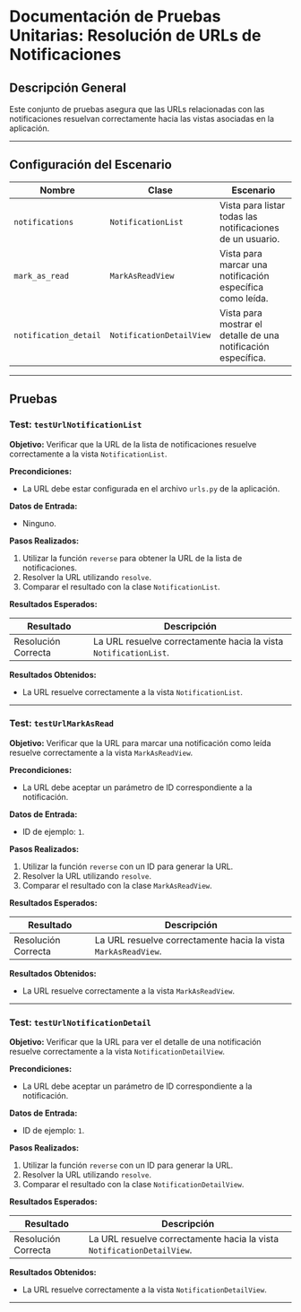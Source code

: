 # Documentación de Pruebas Unitarias: Resolución de URLs de Notificaciones

## Descripción General
Este conjunto de pruebas asegura que las URLs relacionadas con las notificaciones resuelvan correctamente hacia las vistas asociadas en la aplicación.

---

## Configuración del Escenario

| **Nombre**          | **Clase**          | **Escenario**                                                                 |
|---------------------|--------------------|-------------------------------------------------------------------------------|
| `notifications`     | `NotificationList` | Vista para listar todas las notificaciones de un usuario.                    |
| `mark_as_read`      | `MarkAsReadView`   | Vista para marcar una notificación específica como leída.                    |
| `notification_detail` | `NotificationDetailView` | Vista para mostrar el detalle de una notificación específica.              |

---

## Pruebas

### Test: `testUrlNotificationList`

**Objetivo:** Verificar que la URL de la lista de notificaciones resuelve correctamente a la vista `NotificationList`.

**Precondiciones:**
- La URL debe estar configurada en el archivo `urls.py` de la aplicación.

**Datos de Entrada:**
- Ninguno.

**Pasos Realizados:**
1. Utilizar la función `reverse` para obtener la URL de la lista de notificaciones.
2. Resolver la URL utilizando `resolve`.
3. Comparar el resultado con la clase `NotificationList`.

**Resultados Esperados:**

| **Resultado**            | **Descripción**                                                       |
|--------------------------|----------------------------------------------------------------------|
| Resolución Correcta       | La URL resuelve correctamente hacia la vista `NotificationList`.     |

**Resultados Obtenidos:**
- La URL resuelve correctamente a la vista `NotificationList`.

---

### Test: `testUrlMarkAsRead`

**Objetivo:** Verificar que la URL para marcar una notificación como leída resuelve correctamente a la vista `MarkAsReadView`.

**Precondiciones:**
- La URL debe aceptar un parámetro de ID correspondiente a la notificación.

**Datos de Entrada:**
- ID de ejemplo: `1`.

**Pasos Realizados:**
1. Utilizar la función `reverse` con un ID para generar la URL.
2. Resolver la URL utilizando `resolve`.
3. Comparar el resultado con la clase `MarkAsReadView`.

**Resultados Esperados:**

| **Resultado**            | **Descripción**                                                     |
|--------------------------|---------------------------------------------------------------------|
| Resolución Correcta       | La URL resuelve correctamente hacia la vista `MarkAsReadView`.     |

**Resultados Obtenidos:**
- La URL resuelve correctamente a la vista `MarkAsReadView`.

---

### Test: `testUrlNotificationDetail`

**Objetivo:** Verificar que la URL para ver el detalle de una notificación resuelve correctamente a la vista `NotificationDetailView`.

**Precondiciones:**
- La URL debe aceptar un parámetro de ID correspondiente a la notificación.

**Datos de Entrada:**
- ID de ejemplo: `1`.

**Pasos Realizados:**
1. Utilizar la función `reverse` con un ID para generar la URL.
2. Resolver la URL utilizando `resolve`.
3. Comparar el resultado con la clase `NotificationDetailView`.

**Resultados Esperados:**

| **Resultado**            | **Descripción**                                                       |
|--------------------------|-----------------------------------------------------------------------|
| Resolución Correcta       | La URL resuelve correctamente hacia la vista `NotificationDetailView`. |

**Resultados Obtenidos:**
- La URL resuelve correctamente a la vista `NotificationDetailView`.

---
